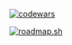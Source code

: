 [![codewars](https://www.codewars.com/users/Kman-Kid/badges/large)]((https://codewars.com))

[![roadmap.sh](https://roadmap.sh/card/wide/66df0624c46f68d0522796e0?variant=dark&roadmaps=frontend%2Ccyber-security%2Cgame-developer%2Cux-design)](https://roadmap.sh)

